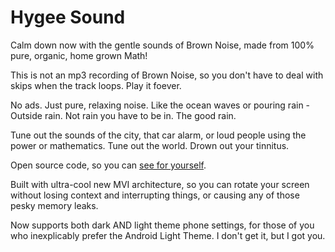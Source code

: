 # Hygee Sound

Calm down now with the gentle sounds of Brown Noise, made from 100% pure, organic, home grown Math!

This is not an mp3 recording of Brown Noise, so you don't have to deal with skips when the track loops. Play it foever.

No ads. Just pure, relaxing noise. Like the ocean waves or pouring rain - Outside rain. Not rain you have to be in. The good rain.

Tune out the sounds of the city, that car alarm, or loud people using the power or mathematics. Tune out the world. Drown out your tinnitus. 

Open source code, so you can [see for yourself](https://github.com/erickveil/CalmSound). 

Built with ultra-cool new MVI architecture, so you can rotate your screen without losing context and interrupting things, or causing any of those pesky memory leaks.

Now supports both dark AND light theme phone settings, for those of you who inexplicably prefer the Android Light Theme. I don't get it, but I got you.
